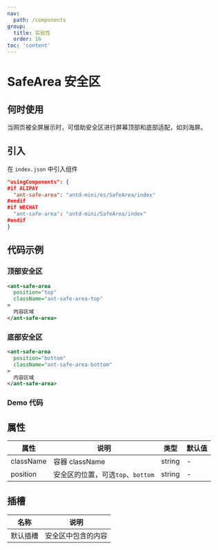 ```yaml
---
nav:
  path: /components
group:
  title: 实验性
  order: 16
toc: 'content'
---
```


# SafeArea 安全区

## 何时使用

当网页被全屏展示时，可借助安全区进行屏幕顶部和底部适配，如刘海屏。

## 引入

在 `index.json` 中引入组件

```json
"usingComponents": {
#if ALIPAY
  "ant-safe-area": "antd-mini/es/SafeArea/index"
#endif
#if WECHAT
  "ant-safe-area": "antd-mini/SafeArea/index"
#endif
}
```

## 代码示例

### 顶部安全区
```xml
<ant-safe-area 
  position="top" 
  className="ant-safe-area-top"
>
  内容区域
</ant-safe-area>
```

### 底部安全区
```xml
<ant-safe-area 
  position="bottom" 
  className="ant-safe-area-bottom"
>
  内容区域
</ant-safe-area>
```

### Demo 代码

<code src="../../demo/pages/SafeArea/index"></code>

## 属性

| 属性 | 说明 | 类型 | 默认值 |
|-----|-----|-----|--------|
| className | 容器 className | string | - |
| position | 安全区的位置，可选`top`、`bottom` | string | - |

## 插槽

| 名称        | 说明                 |
| ----------- | -------------------- |
| 默认插槽    | 安全区中包含的内容 |
